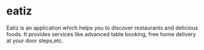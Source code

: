# eatiz
 Eatiz is an application which helps you to discover restaurants and delicious foods. It provides services like advanced table booking, free home delivery at your door steps,etc.
